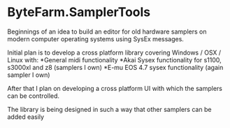 # ByteFarm.SamplerTools
Beginnings of an idea to build an editor for old hardware samplers on modern computer operating systems using SysEx messages.

Initial plan is to develop a cross platform library covering Windows / OSX / Linux with:
  *General midi functionality 
  *Akai Sysex functionality for s1100, s3000xl and z8 (samplers I own)
  *E-mu EOS 4.7 sysex functionality (again sampler I own)
  
After that I plan on developing a cross platform UI with which the samplers can be controlled.

The library is being designed in such a way that other samplers can be added easily
  
